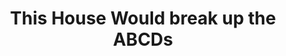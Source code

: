 ---
title: "This House Would break up the ABCDs"
infoslide: "Known as the ABCDs, the four largest global agricultural commodities traders (ADM, Bunge, Cargill and Louis Dreyfus) control an estimated 70-90% of the global trade in grains and oilseeds (e.g. wheat, corn, soybean, rapeseed, etc.)"
round: "Round 9"
weight: 9
videos: ['W-gEYgKwmes']
tags: ['Economics', 'Business']
layout: "motion"
categories: ["motions"]
---